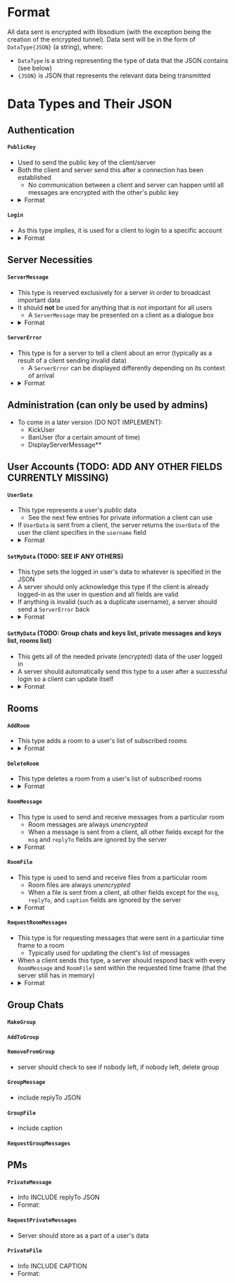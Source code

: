 # Format
All data sent is encrypted with libsodium (with the exception being the creation of the encrypted tunnel). Data sent will be in the form of `DataType{JSON}` (a string), where:
* `DataType` is a string representing the type of data that the JSON contains (see below)
* `{JSON}` is JSON that represents the relevant data being transmitted

# Data Types and Their JSON
## Authentication
#### `PublicKey`
* Used to send the public key of the client/server
* Both the client and server send this after a connection has been established
  * No communication between a client and server can happen until all messages are encrypted with the other's public key
* <details>
	<summary>Format</summary>
	<table>
		<tr><th>Field</th><th>Value</th></tr>
		<tr>
			<td><code>pubKey</code></td>
			<td>The public key of the sending device</td>
		</tr>
	</table>
</details>

#### `Login`
* As this type implies, it is used for a client to login to a specific account</li>
* <details>
	<summary>Format</summary>
	<table>
		<tr><th>Field</th><th>Value</th></tr>
		<tr>
			<td><code>username</code></td>
			<td>The username of the user trying to login</td>
		</tr>
		<tr>
			<td><code>password</code></td>
			<td>The password of the user trying to login</td>
		</tr>
	</table>
</details>

## Server Necessities
#### `ServerMessage`
* This type is reserved exclusively for a server in order to broadcast important data
* It should **not** be used for anything that is not important for all users
  * A `ServerMessage` may be presented on a client as a dialogue box
* <details>
	<summary>Format</summary>
	<table>
		<tr><th>Field</th><th>Value</th></tr>
		<tr>
			<td><code>msg</code></td>
			<td>The contents of the server message</td>
		</tr>
	</table>
</details>

#### `ServerError`
* This type is for a server to tell a client about an error (typically as a result of a client sending invalid data)
  * A `ServerError` can be displayed differently depending on its context of arrival
* <details>
	<summary>Format</summary>
	<table>
		<tr><th>Field</th><th>Value</th></tr>
		<tr>
			<td><code>type</code></td>
			<td>The type of error that the server encountered</td>
		</tr>
		<tr>
			<td><code>description</code></td>
			<td>The description of the error that the server encountered</td>
		</tr>
	</table>
</details>

## Administration (can only be used by admins)
* To come in a later version (DO NOT IMPLEMENT):
  * KickUser
  * BanUser (for a certain amount of time)
  * DisplayServerMessage**

## User Accounts (TODO: ADD ANY OTHER FIELDS CURRENTLY MISSING)
#### `UserData`
* This type represents a user's *public* data
  * See the next few entries for private information a client can use
* If `UserData` is sent from a client, the server returns the `UserData` of the user the client specifies in the `username` field
* <details>
	<summary>Format</summary>
	<table>
		<tr><th>Field</th><th>Value</th></tr>
		<tr>
			<td><code>username</code></td>
			<td>The username of the account in question</td>
		</tr>
		<tr>
			<td><code>picture</code></td>
			<td>The profile picture of the account in question</td>
		</tr>
		<tr>
			<td><code>pubKey</code></td>
			<td>The public key (needed for securely sending encryption keys of chats) of the account in question</td>
		</tr>
	</table>
</details>

#### `SetMyData` (TODO: SEE IF ANY OTHERS)
* This type sets the logged in user's data to whatever is specified in the JSON
* A server should only acknowledge this type if the client is already logged-in as the user in question and all fields are valid
* If anything is invalid (such as a duplicate username), a server should send a `ServerError` back
* <details>
	<summary>Format</summary>
	<table>
		<tr><th>Field</th><th>Value</th></tr>
		<tr>
			<td><code>username</code></td>
			<td>The username of the account in question</td>
		</tr>
		<tr>
			<td><code>picture</code></td>
			<td>The profile picture of the account in question</td>
		</tr>
	</table>
</details>

#### `GetMyData` (TODO: Group chats and keys list, private messages and keys list, rooms list)
* This gets all of the needed private (encrypted) data of the user logged in
* A server should automatically send this type to a user after a successful login so a client can update itself
* <details>
	<summary>Format</summary>
	<table>
		<tr><th>Field</th><th>Value</th></tr>
		<tr>
			<td><code>username</code></td>
			<td>The username of the account in question</td>
		</tr>
		<tr>
			<td><code>picture</code></td>
			<td>The profile picture of the account in question</td>
		</tr>
	</table>
</details>

## Rooms
#### `AddRoom`
* This type adds a room to a user's list of subscribed rooms
* <details>
	<summary>Format</summary>
	<table>
		<tr><th>Field</th><th>Value</th></tr>
		<tr>
			<td><code>room</code></td>
			<td>The room the user is requesting to subscribe to</td>
		</tr>
	</table>
</details>

#### `DeleteRoom`
* This type deletes a room from a user's list of subscribed rooms
* <details>
	<summary>Format</summary>
	<table>
		<tr><th>Field</th><th>Value</th></tr>
		<tr>
			<td><code>room</code></td>
			<td>The room the user is requesting to unsubscribe from</td>
		</tr>
	</table>
</details>

#### `RoomMessage`
* This type is used to send and receive messages from a particular room
  * Room messages are always *unencrypted*
  * When a message is sent from a client, all other fields except for the `msg` and `replyTo` fields are ignored by the server
* <details>
	<summary>Format</summary>
	<table>
		<tr><th>Field</th><th>Value</th></tr>
		<tr>
			<td><code>room</code></td>
			<td>The room the user is sending a message to</td>
		</tr>
		<tr>
			<td><code>timestamp</code></td>
			<td>Also used as a message ID, the timestamp is the time in milliseconds at UTC (the server will limit messages to one a millisecond)</td>
		</tr>
		<tr>
			<td><code>replyTo</code></td>
			<td>The message ID/timestamp that `msg` is in response to (if there is one)</td>
		</tr>
		<tr>
			<td><code>msg</code></td>
			<td>The message associated with this data transmission</td>
		</tr>
	</table>
</details>

#### `RoomFile`
* This type is used to send and receive files from a particular room
  * Room files are always *unencrypted*
  * When a file is sent from a client, all other fields except for the `msg`, `replyTo`, and `caption` fields are ignored by the server
* <details>
	<summary>Format</summary>
	<table>
		<tr><th>Field</th><th>Value</th></tr>
		<tr>
			<td><code>room</code></td>
			<td>The room the user is sending a file to</td>
		</tr>
		<tr>
			<td><code>timestamp</code></td>
			<td>Also used as a message ID, the timestamp is the time in milliseconds at UTC (the server will limit messages to one a millisecond)</td>
		</tr>
		<tr>
			<td><code>replyTo</code></td>
			<td>The message ID/timestamp that the file is in response to (if there is one)</td>
		</tr>
		<tr>
			<td><code>file</code></td>
			<td>The file encoded in Base64 that is associated with this data transmission</td>
		</tr>
		<tr>
			<td><code>caption</code></td>
			<td>The caption associated with the file</td>
		</tr>
	</table>
</details>

#### `RequestRoomMessages`
* This type is for requesting messages that were sent in a particular time frame to a room
  * Typically used for updating the client's list of messages
* When a client sends this type, a server should respond back with every `RoomMessage` and `RoomFile` sent within the requested time frame (that the server still has in memory)
* <details>
	<summary>Format</summary>
	<table>
		<tr><th>Field</th><th>Value</th></tr>
		<tr>
			<td><code>room</code></td>
			<td>The room that the client is requesting messages from</td>
		</tr>
		<tr>
			<td><code>minTime</code></td>
			<td>The timestamp that the server should start sending messages from (all messages sent as a result of this request will have a timestamp >= `minTime`)</td>
		</tr>
		<tr>
			<td><code>maxTime</code></td>
			<td>The timestamp that represents the end of the desired message range (all messages sent as a result of this request will have a timestamp <= `maxTime`)</td>
		</tr>
	</table>
</details>

## Group Chats
#### `MakeGroup`

#### `AddToGroup`

#### `RemoveFromGroup`
* server should check to see if nobody left, if nobody left, delete group

#### `GroupMessage`
* include replyTo JSON

#### `GroupFile`
* include caption

#### `RequestGroupMessages`

## PMs
#### `PrivateMessage`
* Info INCLUDE replyTo JSON
* Format:

#### `RequestPrivateMessages`
* Server should store as a part of a user's data

#### `PrivateFile`
* Info INCLUDE CAPTION
* Format:
